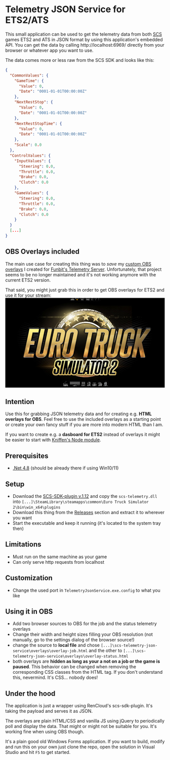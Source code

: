 # Telemetry JSON Service for ETS2/ATS
This small application can be used to get the telemetry data from both [SCS](https://www.scssoft.com/) games ETS2 and ATS in JSON format by using this application's embedded API.
You can get the data by calling http://localhost:6969/ directly from your browser or whatever app you want to use.

The data comes more or less raw from the SCS SDK and looks like this:
```json
{
  "CommonValues": {
    "GameTime": {
      "Value": 0,
      "Date": "0001-01-01T00:00:00Z"
    },
    "NextRestStop": {
      "Value": 0,
      "Date": "0001-01-01T00:00:00Z"
    },
    "NextRestStopTime": {
      "Value": 0,
      "Date": "0001-01-01T00:00:00Z"
    },
    "Scale": 0.0
  },
  "ControlValues": {
    "InputValues": {
      "Steering": 0.0,
      "Throttle": 0.0,
      "Brake": 0.0,
      "Clutch": 0.0
    },
    "GameValues": {
      "Steering": 0.0,
      "Throttle": 0.0,
      "Brake": 0.0,
      "Clutch": 0.0
    }
  }
  [...]
}
```

## OBS Overlays included
The main use case for creating this thing was to _save_ my [custom OBS overlays](https://github.com/dichternebel/ets2-telemetry-overlay) I created for [Funbit's Telemetry Server](https://github.com/funbit/ets2-telemetry-server/). Unfortunately, that project seems to be no longer maintained and it's not working anymore with the current ETS2 version.

That said, you might just grab this in order to get OBS overlays for ETS2 and use it for your stream:
![Screenshot of OBS overlays](assets/ets2_job_and_status_overlay.jpg "Screenshot of OBS overlays")

## Intention
Use this for grabbing JSON telemetry data and for creating e.g. **HTML overlays for OBS**. Feel free to use the included overlays as a starting point or create your own fancy stuff if you are more into modern HTML than I am.

If you want to create e.g. a **dasboard for ETS2** instead of overlays it might be easier to start with [Kniffen's Node module](https://github.com/kniffen/TruckSim-Telemetry). 

## Prerequisites
- [.Net 4.8](https://dotnet.microsoft.com/en-us/download/dotnet-framework/net48) (should be already there if using Win10/11)

## Setup
- Download the [SCS-SDK-plugin v.1.12](https://github.com/RenCloud/scs-sdk-plugin/releases/tag/V.1.12https://github.com/RenCloud/scs-sdk-plugin/releases/tag/V.1.12) and copy the `scs-telemetry.dll` into `[...]\SteamLibrary\steamapps\common\Euro Truck Simulator 2\bin\win_x64\plugins`
- Download this thing from the [Releases](https://github.com//dichternebel/scs-telemetry-json-service/releases/latest/) section and extract it to wherever you want
- Start the executable and keep it running (it's located to the system tray then)

## Limitations
- Must run on the same machine as your game
- Can only serve http requests from localhost

## Customization
- Change the used port in `TelemetryJsonService.exe.config` to what you like

## Using it in OBS
- Add two browser sources to OBS for the job and the status telemetry overlays
- Change their width and height sizes filling your OBS resolution (not manually, go to the settings dialog of the browser source!)
- change the source to **local file** and chose `[...]\scs-telemetry-json-service\overlays\overlay-job.html` and the other to `[...]\scs-telemetry-json-service\overlays\overlay-status.html`
- both overlays are **hidden as long as your a not on a job or the game is paused**. This behavior can be changed when removing the corresponding CSS classes from the HTML tag. If you don't understand this, nevermind. It's CSS... nobody does!

## Under the hood
The application is just a wrapper using RenCloud's scs-sdk-plugin. It's taking the payload and serves it as JSON.

The overlays are plain HTML/CSS and vanilla JS using jQuery to periodically poll and display the data. That might or might not be suitable for you. It's working fine when using OBS though.

It's a plain good old Windows Forms application. If you want to build, modify and run this on your own just clone the repo, open the solution in Visual Studio and hit `F5` to get started.
